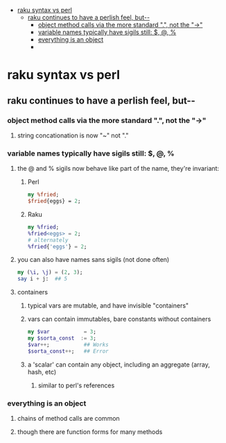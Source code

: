 - [raku syntax vs perl](#org878f450)
  - [raku continues to have a perlish feel, but--](#orgd4ab1ae)
    - [object method calls via the more standard ".", not the "->"](#orga3b41b0)
    - [variable names typically have sigils still: $, @, %](#org25e1af8)
    - [everything is an object](#org7fb9727)
    - [](#org7ef8870)


<a id="org878f450"></a>

# raku syntax vs perl


<a id="orgd4ab1ae"></a>

## raku continues to have a perlish feel, but--


<a id="orga3b41b0"></a>

### object method calls via the more standard ".", not the "->"

1.  string concationation is now "~" not "."


<a id="org25e1af8"></a>

### variable names typically have sigils still: $, @, %

1.  the @ and % sigils now behave like part of the name, they're invariant:

    1.  Perl
    
        ```perl
        my %fried;
        $fried{eggs} = 2;
        ```
    
    2.  Raku
    
        ```raku
        my %fried;
        %fried<eggs> = 2;
        # alternately
        %fried{'eggs'} = 2;
        ```

2.  you can also have names sans sigils (not done often)

    ```raku
    my (\i, \j) = (2, 3);
    say i + j:  ## 5
    ```

3.  containers

    1.  typical vars are mutable, and have invisible "containers"
    
    2.  vars can contain immutables, bare constants without containers
    
        ```raku
        my $var           = 3;
        my $sorta_const  := 3;
        $var++;           ## Works
        $sorta_const++;   ## Error
        ```
    
    3.  a 'scalar' can contain any object, including an aggregate (array, hash, etc)
    
        1.  similar to perl's references


<a id="org7fb9727"></a>

### everything is an object

1.  chains of method calls are common

2.  though there are function forms for many methods


<a id="org7ef8870"></a>

###
